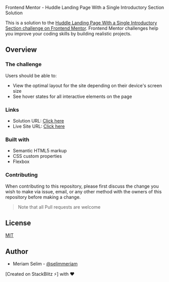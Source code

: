  Frontend Mentor - Huddle Landing Page With a Single Introductory Section Solution
 
This is a solution to the [Huddle Landing Page With a Single Introductory Section challenge on Frontend Mentor](https://www.frontendmentor.io/challenges/huddle-landing-page-with-a-single-introductory-section-B_2Wvxgi0). Frontend Mentor challenges help you improve your coding skills by building realistic projects. 

## Overview

### The challenge

Users should be able to:

- View the optimal layout for the site depending on their device's screen size
- See hover states for all interactive elements on the page

### Links

- Solution URL: [Click here](https://www.frontendmentor.io/solutions/full-responsive-huddle-landing-page-using-css-flex-7SO0ihCZf)
- Live Site URL: [Click here](https://selimmeriam.github.io/huddle-landing-page-frontend-mentor/)


### Built with

- Semantic HTML5 markup
- CSS custom properties
- Flexbox

### Contributing

When contributing to this repository, please first discuss the change you wish to make via issue, email, or any other method with the owners of this repository before making a change.

>Note that all Pull requests are welcome

## License

[MIT](https://choosealicense.com/licenses/mit/)

## Author

- Meriam Selim - [@selimmeriam](https://www.frontendmentor.io/profile/selimmeriam)

[Created on StackBlitz ⚡️] with :heart:
